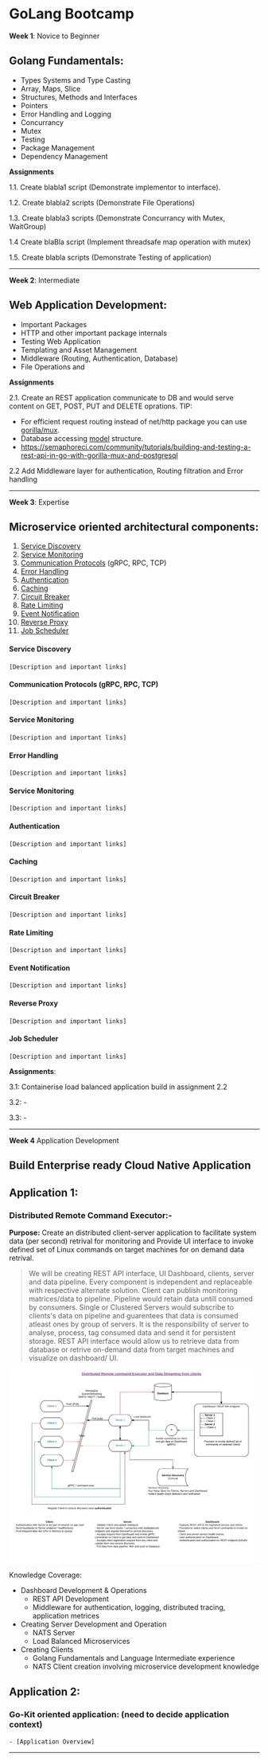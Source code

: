 #   GoLang Bootcamp

**Week 1**: Novice to Beginner
## **Golang Fundamentals**:
* Types Systems and Type Casting
* Array, Maps, Slice
* Structures, Methods and Interfaces
* Pointers
* Error Handling and Logging
* Concurrancy
* Mutex
* Testing
* Package Management
* Dependency Management

**Assignments**

1.1. Create blabla1 script (Demonstrate implementor to interface).

1.2. Create blabla2 scripts (Demonstrate File Operations)

1.3. Create blabla3 scripts (Demonstrate Concurrancy with Mutex, WaitGroup)

1.4 Create blaBla script (Implement threadsafe map operation with mutex)

1.5. Create blabla scripts (Demonstrate Testing of application)

---

**Week 2**: Intermediate

## **Web Application Development**:
* Important Packages
* HTTP and other important package internals
* Testing Web Application
* Templating and Asset Management
* Middleware (Routing, Authentication, Database)
* File Operations and 

**Assignments**

2.1.    Create an REST application communicate to DB and would serve content on GET, POST, PUT and DELETE oprations.
TIP: 
*   For efficient request routing instead of net/http package you can use [gorilla/mux](https://github.com/gorilla/mux).
*   Database accessing [model](http://www.alexedwards.net/blog/organising-database-access) structure.
*   https://semaphoreci.com/community/tutorials/building-and-testing-a-rest-api-in-go-with-gorilla-mux-and-postgresql

2.2 Add Middleware layer for authentication, Routing filtration and Error handling


---

**Week 3**: Expertise
## **Microservice oriented architectural components**:

1. [Service Discovery](###Service-Discovery)
1. [Service Monitoring](###Service-Monitoring)
1. [Communication Protocols](###Communication-Protocols) (gRPC, RPC, TCP)
1. [Error Handling](###Error-Handling)
1. [Authentication](###Authentication)
1. [Caching](###Caching)
1. [Circuit Breaker](###Circuit-Breaker)
1. [Rate Limiting](###Rate-Limiting)
1. [Event Notification](###Event-Notification)
1. [Reverse Proxy](###Reverse-Proxy)
1. [Job Scheduler](###Job-Scheduler)


#### Service Discovery
    [Description and important links]
#### Communication Protocols (gRPC, RPC, TCP)
    [Description and important links]
#### Service Monitoring
    [Description and important links]
#### Error Handling
    [Description and important links]
#### Service Monitoring
    [Description and important links]
#### Authentication
    [Description and important links]
#### Caching
    [Description and important links]
#### Circuit Breaker
    [Description and important links]
#### Rate Limiting
    [Description and important links]
#### Event Notification
    [Description and important links]
#### Reverse Proxy
    [Description and important links]
#### Job Scheduler
    [Description and important links]

**Assignments**: 

3.1: Containerise load balanced application build in assignment 2.2

3.2: -

3.3: -

---

**Week 4** Application Development

## **Build Enterprise ready Cloud Native Application**

## Application 1:
### Distributed Remote Command Executor:-

**Purpose:** Create an distributed client-server application to facilitate system data (per second) retrival for monitoring and Provide UI interface to invoke defined set of Linux commands on target machines for on demand data retrival.

> We will be creating REST API interface, UI Dashboard, clients, server and data pipeline. Every component is independent and replaceable with respective alternate solution. Client can publish monitoring matrices/data to pipeline. Pipeline would retain data untill consumed by consumers. Single or Clustered Servers would subscribe to clients's data on pipeline and guarentees that data is consumed atleast ones by group of servers. It is the responsibility of server to analyse, process, tag consumed data and send it for persistent storage. REST API interface would allow us to retrieve data from database or retrive on-demand data from target machines and visualize on dashboard/ UI.

![alt text][RemoteCommander]

Knowledge Coverage:

-   Dashboard Development & Operations
    -   REST API Development
    -   Middleware for authentication, logging, distributed tracing, application metrices
-   Creating Server Development and Operation
    -   NATS Server
    -   Load Balanced Microservices
-   Creating Clients
    -   Golang Fundamentals and Language Intermediate experience
    -   NATS Client creation involving microservice development knowledge

## Application 2:
### Go-Kit oriented application: (need to decide application context)
    - [Application Overview]
---

[RemoteCommander]: docs/img/RemoteCommander.png "Remote Commander"